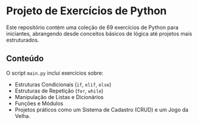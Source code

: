 # Projeto de Exercícios de Python

Este repositório contém uma coleção de 69 exercícios de Python para iniciantes, abrangendo desde conceitos básicos de lógica até projetos mais estruturados.

## Conteúdo

O script `main.py` inclui exercícios sobre:
- Estruturas Condicionais (`if`, `elif`, `else`)
- Estruturas de Repetição (`for`, `while`)
- Manipulação de Listas e Dicionários
- Funções e Módulos
- Projetos práticos como um Sistema de Cadastro (CRUD) e um Jogo da Velha.
